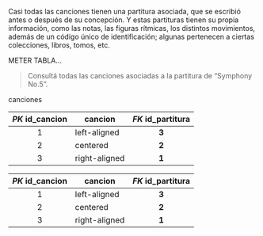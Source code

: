 Casi todas las canciones tienen una partitura asociada, que se escribió antes o después de su concepción. Y estas partituras tienen su propia información, como las notas, las figuras rítmicas, los distintos movimientos, además de un código único de identificación; algunas pertenecen a ciertas colecciones, libros, tomos, etc. 

METER TABLA...

> Consultá todas las canciones asociadas a la partitura de “Symphony No.5”.

canciones

| _PK_  **id_cancion**|cancion| _FK_  **id_partitura** |
|:----------:|---------|:------:|
|1|  left-aligned |**3**|
|2|    centered   |**2**|
|3| right-aligned |**1**|

| _PK_  **id_cancion**|cancion| _FK_  **id_partitura** |
|:----------:|---------|:------:|
|1|  left-aligned |**3**|
|2|    centered   |**2**|
|3| right-aligned |**1**|